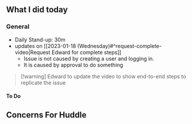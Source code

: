 ## What I did today


### General

- Daily Stand-up: 30m
- updates on [[2023-01-18 (Wednesday)#^request-complete-video|Request Edward for complete steps]] 
	- Issue is not caused by creating a user and logging in.
	- It is caused by approval to do something
> [!warning] Edward to update the video to show end-to-end steps to replicate the issue


#### To Do

## Concerns For Huddle

